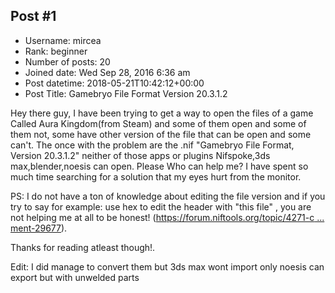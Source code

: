 ## Post #1
- Username: mircea
- Rank: beginner
- Number of posts: 20
- Joined date: Wed Sep 28, 2016 6:36 am
- Post datetime: 2018-05-21T10:42:12+00:00
- Post Title: Gamebryo File Format Version 20.3.1.2

Hey there guy, I have been trying to get a way to open the files of a game Called Aura Kingdom(from Steam)  and some of them open and some of them not, some have other version of the file that can be open and some can't. 
The once with the problem are the .nif "Gamebryo File Format, Version 20.3.1.2"  neither of those apps or plugins Nifspoke,3ds max,blender,noesis can open.  Please Who can help me? I have spent so much time searching for a solution that my eyes hurt from the monitor.  

PS: I do not have a ton of knowledge about editing the file version and if you try to say for example:   use hex to edit the header with "this file"  , you are not helping me at all to be honest!  ([https://forum.niftools.org/topic/4271-c ... ment-29677](https://forum.niftools.org/topic/4271-could-anyone-make-these-nif-compatible-with-nifskope/#comment-29677)).


Thanks for reading atleast though!.

Edit: I did manage to convert them but 3ds max wont import only noesis can export but with unwelded parts
